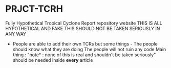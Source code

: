 # PRJCT-TCRH
Fully Hypothetical Tropical Cyclone Report repository  website
THIS IS ALL HYPOTHETICAL AND FAKE
THIS SHOULD NOT BE TAKEN SERIOUSLY IN ANY WAY
- People are able to add their own TCRs but some things - 
The people should know what they are doing
The people will not ruin any code
Main thing : "note* : none of this is real and shouldn't be taken seriously" should be needed inside **every** article 
